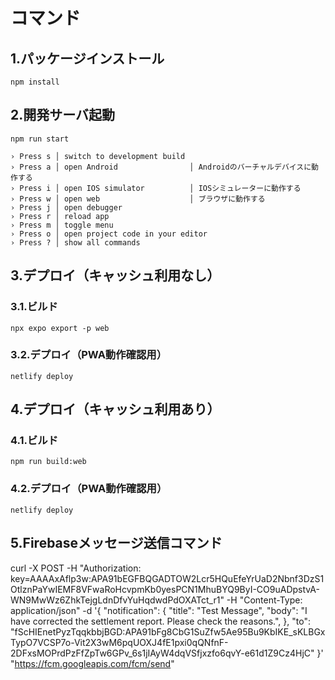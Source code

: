 # コマンド

## 1.パッケージインストール
```
npm install
```

## 2.開発サーバ起動
```
npm run start

› Press s │ switch to development build
› Press a │ open Android                │ Androidのバーチャルデバイスに動作する
› Press i │ open IOS simulator          │ IOSシミュレーターに動作する
› Press w │ open web                    │ ブラウザに動作する
› Press j │ open debugger
› Press r │ reload app
› Press m │ toggle menu
› Press o │ open project code in your editor
› Press ? │ show all commands
```

## 3.デプロイ（キャッシュ利用なし）
### 3.1.ビルド
```
npx expo export -p web
```

### 3.2.デプロイ（PWA動作確認用）
```
netlify deploy
```

## 4.デプロイ（キャッシュ利用あり）
### 4.1.ビルド
```
npm run build:web
```

### 4.2.デプロイ（PWA動作確認用）
```
netlify deploy
```

## 5.Firebaseメッセージ送信コマンド

curl -X POST -H "Authorization: key=AAAAxAflp3w:APA91bEGFBQGADTOW2Lcr5HQuEfeYrUaD2Nbnf3DzS1OtlznPaYwIEMF8VFwaRoHcvpmKb0yesPCN1MhuBYQ9ByI-CO9uADpstvA-WN9MwWz6ZhkTejgLdnDfvYuHqdwdPdOXATct_r1" -H "Content-Type: application/json" -d '{
"notification": {
 "title": "Test Message",
 "body": "I have corrected the settlement report. Please check the reasons.",
},
"to": "fScHIEnetPyzTqqkbbjBGD:APA91bFg8CbG1SuZfw5Ae95Bu9KbIKE_sKLBGxTypO7VCSP7o-Vit2X3wM6pqUOXJ4fE1pxi0qQNfnF-2DFxsMOPrdPzFfZpTw6GPv_6s1jIAyW4dqVSfjxzfo6qvY-e61d1Z9Cz4HjC"
}' "https://fcm.googleapis.com/fcm/send"
